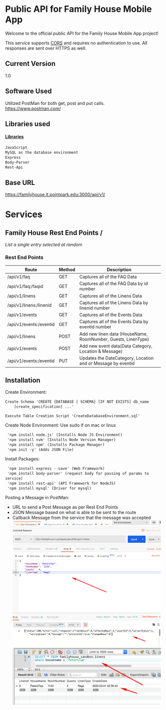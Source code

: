 # Public API for Family House Mobile App
Welcome to the official public API for the Family House Mobile App project!

This service supports [CORS](https://developer.mozilla.org/en-US/docs/Web/HTTP/CORS) and requires no authentication to use. All responses are sent over HTTPS as well.

## Current Version
1.0

## Software Used
Utilized PostMan for both get, post and put calls.
https://www.postman.com/

## Libraries used

#### [Libraries](https://www.npmjs.com/)
```
JavaScript
MySQL as the database environment
Express
Body-Parser
Rest-Api
```

## Base URL
https://familyhouse.it.pointpark.edu:3000/api/v1/

# Services
## **Family House Rest End Points** /

*List a single entry selected at random*

### Rest End Points
Route | Method | Description
| --- | --- | --- 
| /api/v1/faq | GET| Captures all of the FAQ Data | 
| /api/v1/faq:/faqid | GET| Captures all of the FAQ Data by id number| 
| /api/v1/linens | GET | Captures all of the Linens Data | 
| /api/v1/linens:/linenid | GET | Captures all of the Linens Data by linenid number | 
| /api/v1/events | GET | Captures all of the Events Data | 
| /api/v1/events:/eventid | GET | Captures all of the Events Data by eventid number | 
| /api/v1/linens | POST | Add new linen data (HouseName, RoomNumber, Guests, LinenType) | 
| /api/v1/events | POST | Add new event data(Data Category, Location & Message) | 
| /api/v1/events:/eventid | PUT | Updates the DateCategory, Location and or Message by eventid| 





## Installation

Create Environment:

```
Create Schema 'CREATE {DATABASE | SCHEMA} [IF NOT EXISTS] db_name
    [create_specification] ...'
```
```
Execute Table Creation Script 'CreateDatabaseEnvironment.sql'
```
Create Node Environment:
Use sudo if on mac or linux
```
 'npm install node.js' (Installs Node JS Environment)
 'npm install nvm' (Installs Node Version Manager)
 'npm install npm' (Installs Package Manager)
 'npm init -y' (Adds JSON File)
```
Install Packages:
```
 'npm install express --save' (Web Framework)
 'npm install body-parser' (request body for passing of params to service)
 'npm install rest-api' (API Framework for NodeJS)
 'npm install mysql' (Driver for mysql)
```

Posting a Message in PostMan:
- URL to send a Post Message as per Rest End Points
- JSON Message based on what is able to be sent to the route
- Callback Message from the service that the message was accepted
![Linens Post Example](https://github.com/pointparkuniversity/familyhouseapi/blob/master/LinenPostMessage.png)
![Linens Output Example](https://github.com/pointparkuniversity/familyhouseapi/blob/master/LinensServiceOutput.png)
